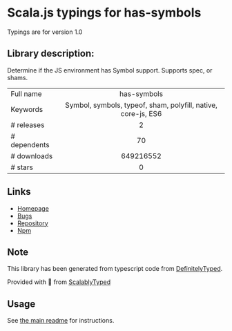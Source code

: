 
# Scala.js typings for has-symbols

Typings are for version 1.0

## Library description:
Determine if the JS environment has Symbol support. Supports spec, or shams.

|                    |                 |
| ------------------ | :-------------: |
| Full name          | has-symbols |
| Keywords           | Symbol, symbols, typeof, sham, polyfill, native, core-js, ES6 |
| # releases         | 2 |
| # dependents       | 70 |
| # downloads        | 649216552 |
| # stars            | 0 |

## Links
- [Homepage](https://github.com/ljharb/has-symbols#readme)
- [Bugs](https://github.com/ljharb/has-symbols/issues)
- [Repository](https://github.com/ljharb/has-symbols)
- [Npm](https://www.npmjs.com/package/has-symbols)
    


## Note
This library has been generated from typescript code from [DefinitelyTyped](https://definitelytyped.org).

Provided with :purple_heart: from [ScalablyTyped](https://github.com/oyvindberg/ScalablyTyped)

## Usage
See [the main readme](../../readme.md) for instructions.


